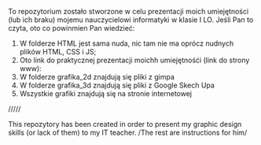 To repozytorium zostało stworzone w celu prezentacji moich umiejętności (lub ich braku) mojemu nauczycielowi informatyki
w klasie I LO. Jeśli Pan to czyta, oto co powinmien Pan wiedzieć:
1) W folderze HTML jest sama nuda, nic tam nie ma oprócz nudnych plików HTML, CSS i JS;
2) Oto link do praktycznej prezentacji moichh umiejętnośći (link do strony www): 
3) W folderze grafika_2d znajdują się pliki z gimpa
4) W folderze grafika_3d znajdują się pliki z Google Skech Upa
5) Wszystkie grafiki znajdują się na stronie internetowej

/////

This repozytory has been created in order to present my graphic design skills (or lack of them) to my IT teacher. 
/The rest are instructions for him/
